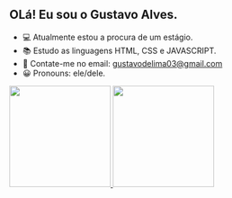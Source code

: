 ## OLá! Eu sou o Gustavo Alves.

- 💻  Atualmente estou a procura de um estágio.
- 📚  Estudo as linguagens HTML, CSS e JAVASCRIPT.
- 📩  Contate-me no email: gustavodelima03@gmail.com
- 😀  Pronouns: ele/dele.

<div>
  <a href="https://github.com/gualvss">
  <img height="180em" src="https://github-readme-stats.vercel.app/api?username=gualvss&show_icons=true&theme=dark&include_all_commits=true&count_private=true"/>
  <img height="180em" src="https://github-readme-stats.vercel.app/api/top-langs/?username=gualvss&layout=compact&langs_count=7&theme=dark"/>
</div>


